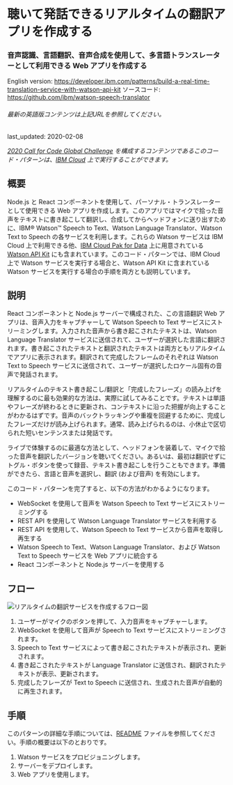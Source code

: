 # 聴いて発話できるリアルタイムの翻訳アプリを作成する

### 音声認識、言語翻訳、音声合成を使用して、多言語トランスレーターとして利用できる Web アプリを作成する

English version: https://developer.ibm.com/patterns/build-a-real-time-translation-service-with-watson-api-kit
  ソースコード: https://github.com/ibm/watson-speech-translator

###### 最新の英語版コンテンツは上記URLを参照してください。
last_updated: 2020-02-08

 
_[2020 Call for Code Global Challenge](https://developer.ibm.com/jp/callforcode/) を構成するコンテンツであるこのコード・パターンは、[IBM Cloud](https://cloud.ibm.com/registration?cm_sp=ibmdev-_-developer-patterns-_-cloudreg) 上で実行することができます。_

## 概要

Node.js と React コンポーネントを使用して、パーソナル・トランスレーターとして使用できる Web アプリを作成します。このアプリではマイクで拾った音声をテキストに書き起こして翻訳し、合成してからヘッドフォンに送り出すために、IBM&reg; Watson&trade; Speech to Text、Watson Language Translator、Watson Text to Speech の各サービスを利用します。これらの Watson サービスは IBM Cloud 上で利用できる他、[IBM Cloud Pak for Data](https://www.ibm.com/jp-ja/products/cloud-pak-for-data) 上に用意されている [Watson API Kit](https://www.ibm.com/jp-ja/watson/products-services) にも含まれています。このコード・パターンでは、IBM Cloud 上で Watson サービスを実行する場合と、Watson API Kit に含まれている Watson サービスを実行する場合の手順を両方とも説明しています。

## 説明

React コンポーネントと Node.js サーバーで構成された、この言語翻訳 Web アプリは、音声入力をキャプチャーして Watson Speech to Text サービスにストリーミングします。入力された音声から書き起こされたテキストは、Watson Language Translator サービスに送信されて、ユーザーが選択した言語に翻訳されます。書き起こされたテキストと翻訳されたテキストは両方ともリアルタイムでアプリに表示されます。翻訳されて完成したフレームのそれぞれは Watson Text to Speech サービスに送信されて、ユーザーが選択したロケール固有の音声で発話されます。

リアルタイムのテキスト書き起こし/翻訳と「完成したフレーズ」の読み上げを理解するのに最も効果的な方法は、実際に試してみることです。テキストは単語やフレーズが終わるときに更新され、コンテキストに沿った把握が向上することがわかるはずです。音声のバックトラッキングや重複を回避するために、完成したフレーズだけが読み上げられます。通常、読み上げられるのは、小休止で区切られた短いセンテンスまたは発話です。

ライブで体験するのに最適な方法として、ヘッドフォンを装着して、マイクで拾った音声を翻訳したバージョンを聴いてください。あるいは、最初は翻訳せずにトグル・ボタンを使って録音、テキスト書き起こしを行うこともできます。準備ができたら、言語と音声を選択し、翻訳 (および音声) を有効にします。

このコード・パターンを完了すると、以下の方法がわかるようになります。

* WebSocket を使用して音声を Watson Speech to Text サービスにストリーミングする
* REST API を使用して Watson Language Translator サービスを利用する
* REST API を使用して、Watson Speech to Text サービスから音声を取得し再生する
* Watson Speech to Text、Watson Language Translator、および Watson Text to Speech サービスを Web アプリに統合する
* React コンポーネントと Node.js サーバーを使用する

## フロー

![リアルタイムの翻訳サービスを作成するフロー図](../../images/flow-diagram-build-a-real-time-translation-service.png)

1. ユーザーがマイクのボタンを押して、入力音声をキャプチャーします。
1. WebSocket を使用して音声が Speech to Text サービスにストリーミングされます。
1. Speech to Text サービスによって書き起こされたテキストが表示され、更新されます。
1. 書き起こされたテキストが Language Translator に送信され、翻訳されたテキストが表示、更新されます。
1. 完成したフレーズが Text to Speech に送信され、生成された音声が自動的に再生されます。

## 手順

このパターンの詳細な手順については、[README](https://github.com/IBM/watson-speech-translator/blob/master/README.md) ファイルを参照してください。手順の概要は以下のとおりです。

1. Watson サービスをプロビジョニングします。
1. サーバーをデプロイします。
1. Web アプリを使用します。
